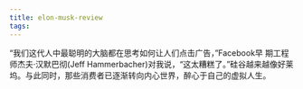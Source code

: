 ```yaml
---
title: elon-musk-review
tags:
---
```

“我们这代人中最聪明的大脑都在思考如何让人们点击广告，”Facebook早
期工程师杰夫·汉默巴彻(Jeff Hammerbacher)对我说，“这太糟糕了。”硅谷越来越像好莱
坞。与此同时，那些消费者已逐渐转向内心世界，醉心于自己的虚拟人生。